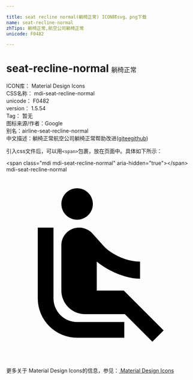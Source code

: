 ```yaml
---

title: seat recline normal(躺椅正常) ICON转svg、png下载
name: seat-recline-normal
zhTips: 躺椅正常,航空公司躺椅正常
unicode: F0482

---
```


# seat-recline-normal  <small style="font-size: 60%;font-weight: 100">躺椅正常</small>


<div class="detail-page">
<p>
<span>
ICON库：
<span class="badge-secondary badge">Material Design Icons</span> 
</span>
<br/>
<span>
CSS名称：
<span class="badge-secondary badge">mdi-seat-recline-normal</span> 
</span>
<br/>
<span>
unicode：
<span class="badge-secondary badge">F0482</span> 
</span>
<br/>
<span>
version：
<span class="badge-secondary badge">1.5.54</span> 
</span>
<br/>
<span>Tag：
<span class="badge-light badge">暂无</span>
</span>
<br/>
<span>图标来源/作者：<span class="badge-light badge">Google</span></span> 
<br/>
<span>别名：<span class="badge-light badge">airline-seat-recline-normal</span></span><br/><span class="zh-detail">中文描述：<span class="badge-primary badge">躺椅正常</span><span class="badge-primary badge">航空公司躺椅正常</span><span class="help-link"><span>帮助改进</span>(<a href="https://gitee.com/liuwave/icon-helper/edit/master/json/material/seat-recline-normal.json" target="_blank" rel="noopener noreferrer">gitee</a><a href="https://github.com/liuwave/icon-helper/edit/master/json/material/seat-recline-normal.json" target="_blank" rel="noopener noreferrer">github</a></span>)</span><br/>
</p>
</div>
<div class="alert alert-dark">
  <i class="mdi mdi-seat-recline-normal mdi-48px"></i>
  <i class="mdi mdi-seat-recline-normal mdi-36px"></i>
  <i class="mdi mdi-seat-recline-normal mdi-24px"></i>
  <i class="mdi mdi-seat-recline-normal mdi-18px"></i>
</div>
<div>
  <p>引入css文件后，可以用<code>&lt;span&gt;</code>包裹，放在页面中。具体如下所示：    
  </p>
  <div class="alert alert-primary" style="font-size: 14px">
    &lt;span class="mdi mdi-seat-recline-normal" aria-hidden="true"&gt;&lt;/span&gt;
    <copy-btn content='<span class="mdi mdi-seat-recline-normal" aria-hidden="true"></span>'></copy-btn>
  </div>
  <div class="alert alert-secondary">
    <i class="mdi mdi-seat-recline-normal"
    style="font-size: 24px"
    aria-hidden="true"></i> mdi-seat-recline-normal
    <copy-btn content="mdi-seat-recline-normal" btn-title="复制图标名称"></copy-btn>
  </div>
</div>
<div id="svg" class="svg-wrap">
<svg xmlns="http://www.w3.org/2000/svg" viewBox="0 0 24 24"><path d="M7.59,5.41C6.81,4.63 6.81,3.36 7.59,2.58C8.37,1.8 9.64,1.8 10.42,2.58C11.2,3.36 11.2,4.63 10.42,5.41C9.63,6.2 8.37,6.2 7.59,5.41M6,16V7H4V16A5,5 0 0,0 9,21H15V19H9A3,3 0 0,1 6,16M20,20.07L14.93,15H11.5V11.32C12.9,12.47 15.1,13.5 17,13.5V11.32C15.34,11.34 13.39,10.45 12.33,9.28L10.93,7.73C10.74,7.5 10.5,7.35 10.24,7.23C9.95,7.09 9.62,7 9.28,7H9.25C8,7 7,8 7,9.25V15A3,3 0 0,0 10,18H15.07L18.57,21.5" /></svg>
</div>
<detail full-name='mdi-seat-recline-normal'></detail>
    
<div><p>更多关于 Material Design Icons的信息，参见：<a target="_blank" href="https://iconhelper.cn/material.html"> Material Design Icons</a>
</p></div>
